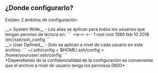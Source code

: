 ## ¿Donde configurarlo?
Existen 2 ambitos de configuración:
<div>
__&gt; System Wide__ - Los alias se aplican para todos los usuarios que tengan permiso de lectura en:
```
-rw-r--r-- 1 root root 1580 feb 10  2018 /etc/ssh/ssh_config
```
</div> <!-- .element: class="fragment fade-left" -->
<div>
__&gt; User Defined__ - Solo se aplican a nivel de cada usuario en este archivo:
```
~/.ssh/config = $HOME/.ssh/config = /home/youruser/.ssh/config
```
</div> <!-- .element: class="fragment fade-right" -->
*Dependiendo de la confidencialidad de la configuración es conveniente que el archivo a nivel de usuario tenga los permisos 0600* <!-- .element: class="fragment fade-right" -->
